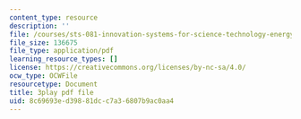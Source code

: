 ```yaml
---
content_type: resource
description: ''
file: /courses/sts-081-innovation-systems-for-science-technology-energy-manufacturing-and-health-spring-2017/8c69693ed39881dcc7a36807b9ac0aa4_lwSNTxl4b4Y.pdf
file_size: 136675
file_type: application/pdf
learning_resource_types: []
license: https://creativecommons.org/licenses/by-nc-sa/4.0/
ocw_type: OCWFile
resourcetype: Document
title: 3play pdf file
uid: 8c69693e-d398-81dc-c7a3-6807b9ac0aa4
---
```

